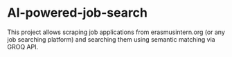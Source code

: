 # AI-powered-job-search
This project allows scraping job applications from erasmusintern.org (or any job searching platform) and searching them using semantic matching via GROQ API.
